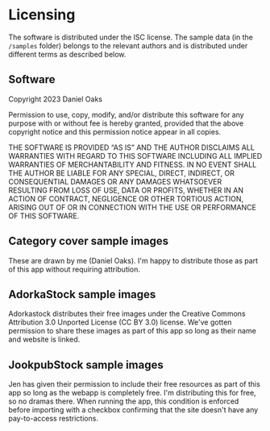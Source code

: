 # Licensing

The software is distributed under the ISC license. The sample data (in the `/samples` folder) belongs to the relevant authors and is distributed under different terms as described below.

## Software

Copyright 2023 Daniel Oaks

Permission to use, copy, modify, and/or distribute this software for any purpose with or without fee is hereby granted, provided that the above copyright notice and this permission notice appear in all copies.

THE SOFTWARE IS PROVIDED “AS IS” AND THE AUTHOR DISCLAIMS ALL WARRANTIES WITH REGARD TO THIS SOFTWARE INCLUDING ALL IMPLIED WARRANTIES OF MERCHANTABILITY AND FITNESS. IN NO EVENT SHALL THE AUTHOR BE LIABLE FOR ANY SPECIAL, DIRECT, INDIRECT, OR CONSEQUENTIAL DAMAGES OR ANY DAMAGES WHATSOEVER RESULTING FROM LOSS OF USE, DATA OR PROFITS, WHETHER IN AN ACTION OF CONTRACT, NEGLIGENCE OR OTHER TORTIOUS ACTION, ARISING OUT OF OR IN CONNECTION WITH THE USE OR PERFORMANCE OF THIS SOFTWARE.

## Category cover sample images

These are drawn by me (Daniel Oaks). I'm happy to distribute those as part of this app without requiring attribution.

## AdorkaStock sample images

Adorkastock distributes their free images under the Creative Commons Attribution 3.0 Unported License (CC BY 3.0) license. We've gotten permission to share these images as part of this app so long as their name and website is linked.

## JookpubStock sample images

Jen has given their permission to include their free resources as part of this app so long as the webapp is completely free. I'm distributing this for free, so no dramas there. When running the app, this condition is enforced before importing with a checkbox confirming that the site doesn't have any pay-to-access restrictions.
